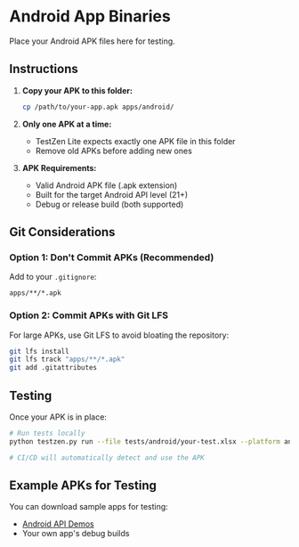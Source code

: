 # Android App Binaries

Place your Android APK files here for testing.

## Instructions

1. **Copy your APK to this folder:**
   ```bash
   cp /path/to/your-app.apk apps/android/
   ```

2. **Only one APK at a time:**
   - TestZen Lite expects exactly one APK file in this folder
   - Remove old APKs before adding new ones

3. **APK Requirements:**
   - Valid Android APK file (.apk extension)
   - Built for the target Android API level (21+)
   - Debug or release build (both supported)

## Git Considerations

### Option 1: Don't Commit APKs (Recommended)
Add to your `.gitignore`:
```
apps/**/*.apk
```

### Option 2: Commit APKs with Git LFS
For large APKs, use Git LFS to avoid bloating the repository:
```bash
git lfs install
git lfs track "apps/**/*.apk"
git add .gitattributes
```

## Testing

Once your APK is in place:
```bash
# Run tests locally
python testzen.py run --file tests/android/your-test.xlsx --platform android

# CI/CD will automatically detect and use the APK
```

## Example APKs for Testing

You can download sample apps for testing:
- [Android API Demos](https://github.com/appium/android-apidemos/releases)
- Your own app's debug builds
